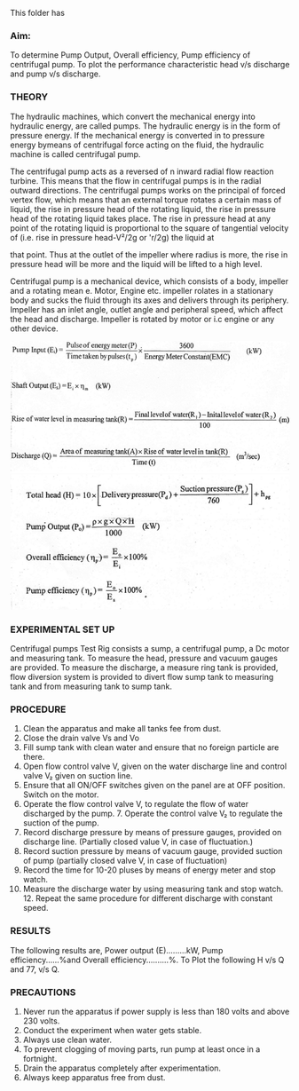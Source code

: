 This folder has 

### Aim: 
To determine Pump Output, Overall efficiency, Pump efficiency of centrifugal pump. To plot the performance characteristic head v/s discharge and pump v/s discharge.

### THEORY

The hydraulic machines, which convert the mechanical energy into hydraulic energy, are called pumps. The hydraulic energy is in the form of pressure energy. If the mechanical energy is converted in to pressure energy bymeans of centrifugal force acting on the fluid, the hydraulic machine is called centrifugal pump.

The centrifugal pump acts as a reversed of n inward radial flow reaction turbine. This means that the flow in centrifugal pumps is in the radial outward directions. The centrifugal pumps works on the principal of forced vertex flow, which means that an external torque rotates a certain mass of liquid, the rise in pressure head of the rotating liquid, the rise in pressure head of the rotating liquid takes place. The rise in pressure head at any point of the rotating liquid is proportional to the square of tangential velocity of (i.e. rise in pressure head-V²/2g or 'r/2g) the liquid at

that point. Thus at the outlet of the impeller where radius is more, the rise in pressure head will be more and the liquid will be lifted to a high level.

Centrifugal pump is a mechanical device, which consists of a body, impeller and a rotating mean e. Motor, Engine etc. impeller rolates in a stationary body and sucks the fluid through its axes and delivers through its periphery. Impeller has an inlet angle, outlet angle and peripheral speed, which affect the head and discharge. Impeller is rotated by motor or i.c engine or any other device.

<img src="./images/formula1.png"/>

<br>
<img src="./images/formula2.png"/>

### EXPERIMENTAL SET UP
Centrifugal pumps Test Rig consists a sump, a centrifugal pump, a Dc motor and measuring tank. To measure the head, pressure and vacuum gauges are provided. To measure the discharge, a measure ring tank is provided, flow diversion system is provided to divert flow sump tank to measuring tank and from measuring tank to sump tank.




### PROCEDURE

1. Clean the apparatus and make all tanks fee from dust.
2. Close the drain valve Vs and Vo
3. Fill sump tank with clean water and ensure that no foreign particle are there.
4. Open flow control valve V, given on the water discharge line and control valve V₂ given on suction line.
5. Ensure that all ON/OFF switches given on the panel are at OFF position. Switch on the motor.
6. Operate the flow control valve V, to regulate the flow of water discharged by the pump. 7. Operate the control valve V₂ to regulate the suction of the pump.
8. Record discharge pressure by means of pressure gauges, provided on discharge line.
(Partially closed value V, in case of fluctuation.)
9. Record suction pressure by means of vacuum gauge, provided suction of pump (partially closed valve V, in case of fluctuation)
10. Record the time for 10-20 pluses by means of energy meter and stop watch.
11. Measure the discharge water by using measuring tank and stop watch. 12. Repeat the same procedure for different discharge with constant speed.



### RESULTS

The following results are, Power output (E).........kW, Pump efficiency......%and Overall efficiency..........%. To Plot the following H v/s Q and 77, v/s Q.

### PRECAUTIONS

1.	Never run the apparatus if power supply is less than 180 volts and above 230 volts.
2.	Conduct the experiment when water gets stable.
3.	Always use clean water.
4.	To prevent clogging of moving parts, run pump at least once in a fortnight.
5.	Drain the apparatus completely after experimentation.
6.	Always keep apparatus free from dust.
